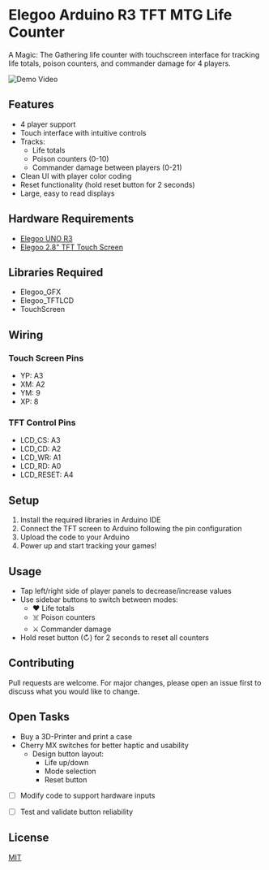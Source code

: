 # Elegoo Arduino R3 TFT MTG Life Counter

A Magic: The Gathering life counter with touchscreen interface for tracking life totals, poison counters, and commander damage for 4 players.

![Demo Video](img/demo.gif)

## Features

- 4 player support
- Touch interface with intuitive controls 
- Tracks:
  - Life totals
  - Poison counters (0-10)
  - Commander damage between players (0-21)
- Clean UI with player color coding
- Reset functionality (hold reset button for 2 seconds)
- Large, easy to read displays

## Hardware Requirements

- [Elegoo UNO R3](https://www.amazon.com/ELEGOO-Board-ATmega328P-ATMEGA16U2-Arduino/dp/B01EWOE0UU)
- [Elegoo 2.8" TFT Touch Screen](https://www.amazon.com/ELEGOO-Screen-Display-Windows-Arduino/dp/B01EUVJYME)

## Libraries Required

- Elegoo_GFX
- Elegoo_TFTLCD
- TouchScreen

## Wiring

### Touch Screen Pins
- YP: A3 
- XM: A2
- YM: 9
- XP: 8

### TFT Control Pins
- LCD_CS: A3
- LCD_CD: A2
- LCD_WR: A1
- LCD_RD: A0
- LCD_RESET: A4

## Setup

1. Install the required libraries in Arduino IDE
2. Connect the TFT screen to Arduino following the pin configuration
3. Upload the code to your Arduino
4. Power up and start tracking your games!

## Usage

- Tap left/right side of player panels to decrease/increase values
- Use sidebar buttons to switch between modes:
  - ❤️ Life totals
  - ☠️ Poison counters
  - ⚔️ Commander damage
- Hold reset button (↻) for 2 seconds to reset all counters

## Contributing

Pull requests are welcome. For major changes, please open an issue first to discuss what you would like to change.

## Open Tasks

- Buy a 3D-Printer and print a case
- Cherry MX switches for better haptic and usability
    - Design button layout:
        - Life up/down
        - Mode selection
        - Reset button
- [ ] Modify code to support hardware inputs
- [ ] Test and validate button reliability



## License

[MIT](https://choosealicense.com/licenses/mit/)